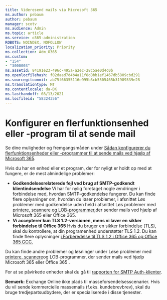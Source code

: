 ```yaml
---
title: Videresend mails via Microsoft 365
ms.author: pebaum
author: pebaum
manager: scotv
ms.audience: Admin
ms.topic: article
ms.service: o365-administration
ROBOTS: NOINDEX, NOFOLLOW
localization_priority: Priority
ms.collection: Adm_O365
ms.custom:
- "154"
- "3000003"
ms.assetid: 84191e23-496c-495a-a2ec-28c5ae0d4c0b
ms.openlocfilehash: f02daad7d4b4a11f8d8bb1ef1467db5809cbd291
ms.sourcegitcommit: ab75f66355116e995b3cb5505465b31989339e28
ms.translationtype: MT
ms.contentlocale: da-DK
ms.lasthandoff: 08/13/2021
ms.locfileid: "58324356"
---
```

# <a name="set-up-a-multifunction-device-or-application-to-send-email"></a>Konfigurer en flerfunktionsenhed eller -program til at sende mail

Se dine muligheder og fremgangsmåden under [Sådan konfigurerer du flerfunktionsenheder eller -programmer til at sende mails ved hjælp af Microsoft 365](https://docs.microsoft.com/Exchange/mail-flow-best-practices/how-to-set-up-a-multifunction-device-or-application-to-send-email-using-microsoft-365-or-office-365).
  
Hvis du har en enhed eller et program, der for nyligt er holdt op med at fungere, er de mest almindelige problemer:

- **Godkendelsesrelaterede fejl ved brug af SMTP-godkendt klientindsendelse** Vi har for nylig foretaget nogle ændringer i forbindelse med, hvordan SMTP-godkendelse fungerer. Du kan finde flere oplysninger om, hvordan du løser problemer, i afsnittet Løs problemer med godkendelse uden held i afsnittet Løs problemer med [printere, scannere og LOB-programmer,](https://docs.microsoft.com/Exchange/mail-flow-best-practices/fix-issues-with-printers-scanners-and-lob-applications-that-send-email-using-off#error-authentication-unsuccessful)der sender mails ved hjælp af Microsoft 365 eller Office 365.
- **Vi accepterer kun TLS 1.2-versionen, mens vi laver en sikker forbindelse til Office 365** Hvis du bruger en sikker forbindelse (TLS), skal du kontrollere, at din programenhed understøtter TLS 1.2. Du kan finde flere oplysninger [i Forberedelse til TLS 1.2 i Office 365 og Office 365 GCC.](https://docs.microsoft.com/microsoft-365/compliance/prepare-tls-1.2-in-office-365)
 
Du kan finde andre problemer og løsninger under Løse problemer med [printere, scannere](https://docs.microsoft.com/Exchange/mail-flow-best-practices/fix-issues-with-printers-scanners-and-lob-applications-that-send-email-using-off)og LOB-programmer, der sender mails ved hjælp Microsoft 365 eller Office 365 .

For at se påvirkede enheder skal du gå til [rapporten for SMTP Auth-klienter](https://protection.office.com/mailflow/dashboard).

**Bemærk:** Exchange Online ikke plads til masseforsendelsesscenarier. Hvis du vil sende kommercielle massemails (f.eks. kundebrevbrev), skal du bruge tredjepartsudbydere, der er specialiserede i disse tjenester.
